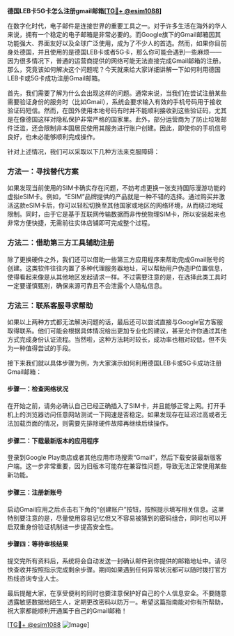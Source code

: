 **德国LEB卡5G卡怎么注册gmail邮箱[[TG💪+ @esim1088](https://t.me/s/esim1088)]**

在数字化时代，电子邮件是连接世界的重要工具之一。对于许多生活在海外的华人来说，拥有一个稳定的电子邮箱是非常必要的。而Google旗下的Gmail邮箱因其功能强大、界面友好以及全球广泛使用，成为了不少人的首选。然而，如果你目前身处德国，并且使用的是德国LEB卡或者5G卡，那么你可能会遇到一些麻烦——因为很多情况下，普通的运营商提供的网络可能无法直接完成Gmail邮箱的注册。那么，究竟该如何解决这个问题呢？今天就来给大家详细讲解一下如何利用德国LEB卡或5G卡成功注册Gmail邮箱。

首先，我们需要了解为什么会出现这样的问题。通常来说，当我们在尝试注册某些需要验证身份的服务时（比如Gmail），系统会要求输入有效的手机号码用于接收验证码短信。然而，在国外使用本地号码有时并不能顺利接收到这些验证码，尤其是在像德国这样对隐私保护非常严格的国家里。此外，部分运营商为了防止垃圾邮件泛滥，还会限制非本国居民使用其服务进行账户创建。因此，即使你的手机信号良好，也未必能够顺利完成操作。

针对上述情况，我们可以采取以下几种方法来克服障碍：

### 方法一：寻找替代方案
如果发现当前使用的SIM卡确实存在问题，不妨考虑更换一张支持国际漫游功能的虚拟eSIM卡。例如，“ESIM”品牌提供的产品就是一种不错的选择。通过购买并激活这款eSIM卡后，你可以轻松切换至其他国家或地区的网络环境，从而绕过地域限制。同时，由于它是基于互联网传输数据而非传统物理SIM卡，所以安装起来也非常方便快捷，无需前往实体店铺即可完成整个过程。

### 方法二：借助第三方工具辅助注册
除了更换硬件之外，我们还可以借助一些第三方应用程序来帮助完成Gmail账号的创建。这类软件往往内置了多种代理服务器地址，可以帮助用户伪造IP位置信息，使得看起来像是从其他地区发起请求一样。不过需要注意的是，在选择此类工具时一定要谨慎甄别，确保来源可靠且不会泄露个人隐私信息。

### 方法三：联系客服寻求帮助
如果以上两种方式都无法解决问题的话，最后还可以尝试直接与Google官方客服取得联系。他们可能会根据具体情况给出更加专业化的建议，甚至允许你通过其他方式完成身份认证流程。当然啦，这种方法耗时较长，成功率也相对较低，但不失为一种值得尝试的手段。

接下来我们就以具体步骤为例，为大家演示如何利用德国LEB卡或5G卡成功注册Gmail邮箱：

#### 步骤一：检查网络状况
在开始之前，请务必确认自己已经正确插入了SIM卡，并且能够正常上网。打开手机上的浏览器访问任意网站测试一下网速是否稳定。如果发现存在延迟过高或者无法加载页面的情况，则需要先排除硬件故障再继续后续操作。

#### 步骤二：下载最新版本的应用程序
登录到Google Play商店或者其他应用市场搜索“Gmail”，然后下载安装最新版客户端。这一步非常重要，因为旧版本可能存在兼容性问题，导致无法正常使用某些新功能。

#### 步骤三：注册新账号
启动Gmail应用之后点击右下角的“创建账户”按钮，按照提示填写相关信息。这里特别要注意的是，尽量使用容易记忆但又不容易被猜到的密码组合，同时也可以开启双重身份验证机制进一步提高安全性。

#### 步骤四：等待审核结果
提交完所有资料后，系统将会自动发送一封确认邮件到你提供的邮箱地址中。请尽快查收并按照指示完成剩余步骤。期间如果遇到任何异常状况都可以随时拨打官方热线咨询专业人士。

最后提醒大家，在享受便利的同时也要注意保护好自己的个人信息安全。不要随意透露敏感数据给陌生人，定期更改密码以防万一。希望这篇指南能对你有所帮助，祝大家都能顺利开通属于自己的Gmail邮箱！

[[TG💪+ @esim1088](https://t.me/s/esim1088) ![Image](https://i.postimg.cc/4NQfJmqS/Snipaste-2025-05-13-00-14-12.png)]